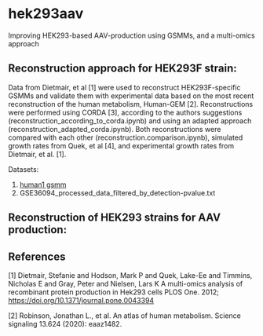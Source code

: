 # hek293aav
Improving HEK293-based AAV-production using GSMMs, and a multi-omics approach

## Reconstruction approach for HEK293F strain:
Data from Dietmair, et al [1] were used to reconstruct HEK293F-specific GSMMs and validate them with experimental data based on the most recent reconstruction of the human metabolism, Human-GEM [2].
Reconstructions were performed using CORDA [3], according to the authors suggestions (reconstruction_according_to_corda.ipynb) and using an adapted approach (reconstruction_adapted_corda.ipynb). Both reconstructions were compared with each other (reconstruction.comparison.ipynb), simulated growth rates from Quek, et al [4], and experimental growth rates from Dietmair, et al. [1].

Datasets:
  1) [human1 gsmm](https://github.com/SysBioChalmers/Human-GEM/blob/main/model/Human-GEM.xml)
  2) GSE36094_processed_data_filtered_by_detection-pvalue.txt

## Reconstruction of HEK293 strains for AAV production:




## References
<a id="1">[1]</a> 
Dietmair, Stefanie and Hodson, Mark P and Quek, Lake-Ee and Timmins, Nicholas E and Gray, Peter and Nielsen, Lars K
A multi-omics analysis of recombinant protein production in Hek293 cells
PLOS One. 2012; https://doi.org/10.1371/journal.pone.0043394

<a id="2">[2]</a> 
Robinson, Jonathan L., et al. 
An atlas of human metabolism.
Science signaling 13.624 (2020): eaaz1482.

